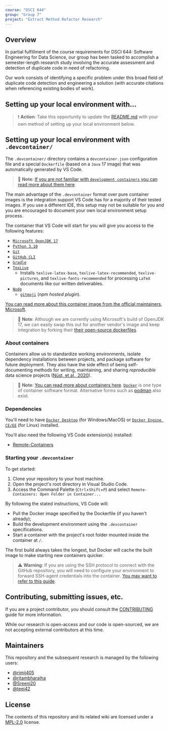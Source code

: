 ```yaml
---
course: "DSCI 644"
group: "Group 7"
project: "Extract Method Refactor Research"
---
```


## Overview

In partial fulfillment of the course requirements for DSCI 644: Software Engineering for Data Science, our group has been tasked to accomplish a semester-length research study involving the accurate assessment and detection of duplicate code in need of refactoring.

Our work consists of identifying a specific problem under this broad field of duplicate code detection and engineering a solution (with accurate citations when referencing existing bodies of work).

## Setting up your local environment with...

> :exclamation: **Action**: Take this opportunity to update the [README.md](#) with your own method of setting up your local environment below.

## Setting up your local environment with `.devcontainer/`

The `.devcontainer/` directory contains a `devcontainer.json` configuration file and a special `Dockerfile` (based on a `Java` 17 image) that was automatically generated by VS Code.

> :memo: **Note**: [If you are not familiar with `development containers` you can read more about them here][.devcontainer].

The main advantage of the `.devcontainer` format over pure container images is the integration support VS Code has for a majority of their tested images. If you use a different IDE, this setup may not be suitable for you and you are encouraged to document your own local environment setup process.

The container that VS Code will start for you will give you access to the following features:

- [`Microsoft OpenJDK 17`][java17]
- [`Python 3.10`][python310]
- [`Git`][gitscm]
- [`GitHub CLI`][github.cli]
- [`Gradle`][gradle]
- [`TexLive`](https://www.tug.org/texlive/)
  - Installs `texlive-latex-base`, `texlive-latex-recommended`, `texlive-pictures`, and `texlive-fonts-recommended` for processing `LaTeX` documents like our written deliverables.
- [`Node`][node]
  - [`gitmoji`](https://gitmoji.dev/) (*npm hosted plugin*).

[You can read more about this container image from the official maintainers, Microsoft][java.container].

> :memo: **Note**: Although we are currently using Microsoft's build of OpenJDK 17, we can easily swap this out for another vendor's image and keep integration by forking their [their open-source dockerfiles](https://github.com/microsoft/vscode-dev-containers/blob/main/containers/java/.devcontainer/base.Dockerfile).

### About containers

Containers allow us to standardize working environments, isolate dependency installations between projects, and package software for future deployment. They also have the side effect of being self-documenting methods for writing, maintaining, and sharing _reproducible_ data science projects ([Nüst, et al., 2020][writing.dockerfiles]).

> :memo: **Note**: [You can read more about containers here][.containers]. [`Docker`][docker] is one type of container software format. Alternative forms such as [podman][podman.io] also exist.

### Dependencies

You'll need to have [`Docker Desktop`](https://www.docker.com/products/docker-desktop) (for Windows/MacOS) or [`Docker Engine CE/EE`](https://hub.docker.com/search?offering=community&operating_system=linux&q=&type=edition) (for Linux) installed.

You'll also need the following VS Code extension(s) installed:

- [Remote-Containers][remote.containers]

### Starting your `.devcontainer`

To get started:

1. Clone your repository to your host machine.
2. Open the project's root directory in Visual Studio Code.
3. Access the Command Palette (`Ctrl`+`Shift`+`P`) and select `Remote-Containers: Open Folder in Container...`

By following the stated instructions, VS Code will:

- Pull the Docker image specified by the Dockerfile (if you haven't already);
- Build the development environment using the `.devcontainer` specifications.
- Start a container with the project's root folder mounted inside the container at `/`.

The first build always takes the longest, but Docker will cache the built image to make starting new containers quicker.

> :warning: **Warning**: If you are using the SSH protocol to connect with the GitHub repository, you will need to configure your environment to forward SSH-agent credentials into the container. [You may want to refer to this guide][ssh.devcontainers].

## Contributing, submitting issues, etc.

If you are a project contributor, you should consult the [CONTRIBUTING](CONTRIBUTING.md) guide for more information.

While our research is open-access and our code is open-sourced, we are not accepting external contributors at this time.

## Maintainers

This repository and the subsequent research is managed by the following users:

- [@rimij405](https://github.com/rimij405)
- [@ritambharajha](https://github.com/ritambharajha)
- [@Sreeni20](https://github.com/Sreeni20)
- [@teej42](https://github.com/teej42)

## License

The contents of this repository and its related wiki are
licensed under a [MPL-2.0](LICENSE) license.

[remote.containers]: https://marketplace.visualstudio.com/items?itemName=ms-vscode-remote.remote-containers
[writing.dockerfiles]: https://doi.org/10.1371/journal.pcbi.1008316
[docker]: https://www.docker.com/
[podman.io]: https://podman.io/
[.devcontainer]: https://code.visualstudio.com/docs/remote/containers
[.containers]: https://www.docker.com/resources/what-container
[java.container]: https://github.com/microsoft/vscode-dev-containers/tree/main/containers/java
[ssh.devcontainers]: https://code.visualstudio.com/docs/remote/containers#_sharing-git-credentials-with-your-container
[gitscm]: https://git-scm.com/
[github.cli]: https://cli.github.com/
[python310]: https://www.python.org/downloads/release/python-3100/
[java17]: https://www.microsoft.com/openjdk
[gradle]: https://gradle.org/
[node]: https://nodejs.org/en/
